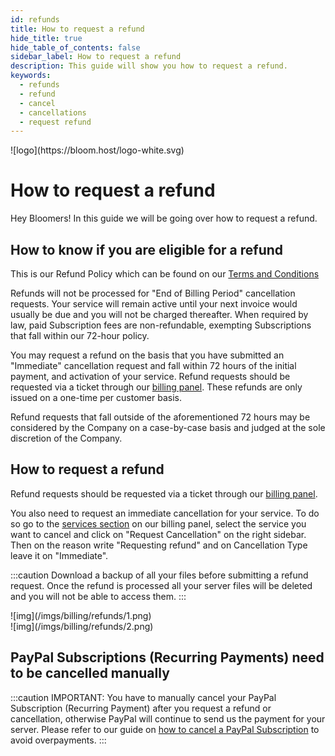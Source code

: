 ```yaml
---
id: refunds
title: How to request a refund
hide_title: true
hide_table_of_contents: false
sidebar_label: How to request a refund
description: This guide will show you how to request a refund.
keywords:
  - refunds
  - refund
  - cancel
  - cancellations
  - request refund
---
```


<div class="text--center">
![logo](https://bloom.host/logo-white.svg)
<h1>How to request a refund</h1>
</div>

Hey Bloomers! In this guide we will be going over how to request a refund.

## How to know if you are eligible for a refund

This is our Refund Policy which can be found on our [Terms and Conditions](https://bloom.host/terms/)

Refunds will not be processed for "End of Billing Period" cancellation requests. Your service will remain active until your next invoice would usually be due and you will not be charged thereafter. When required by law, paid Subscription fees are non-refundable, exempting Subscriptions that fall within our 72-hour policy.

You may request a refund on the basis that you have submitted an "Immediate" cancellation request and fall within 72 hours of the initial payment, and activation of your service. Refund requests should be requested via a ticket through our [billing panel](https://billing.bloom.host/supporttickets.php). These refunds are only issued on a one-time per customer basis.

Refund requests that fall outside of the aforementioned 72 hours may be considered by the Company on a case-by-case basis and judged at the sole discretion of the Company.

## How to request a refund

Refund requests should be requested via a ticket through our [billing panel](https://billing.bloom.host/submitticket.php?step=2&deptid=3).

You also need to request an immediate cancellation for your service. To do so go to the [services section](https://billing.bloom.host/clientarea.php?action=services) on our billing panel, select the service you want to cancel and click on "Request Cancellation" on the right sidebar. Then on the reason write "Requesting refund" and on Cancellation Type leave it on "Immediate".

:::caution
Download a backup of all your files before submitting a refund request. Once the refund is processed all your server files will be deleted and you will not be able to access them.
:::

<div class="text--center">
![img](/imgs/billing/refunds/1.png)</div>

<div class="text--center">
![img](/imgs/billing/refunds/2.png)</div>

## PayPal Subscriptions (Recurring Payments) need to be cancelled manually

:::caution
IMPORTANT: You have to manually cancel your PayPal Subscription (Recurring Payment) after you request a refund or cancellation, otherwise PayPal will continue to send us the payment for your server. Please refer to our guide on [how to cancel a PayPal Subscription](https://docs.bloom.host/billing/paypal) to avoid overpayments.
:::
